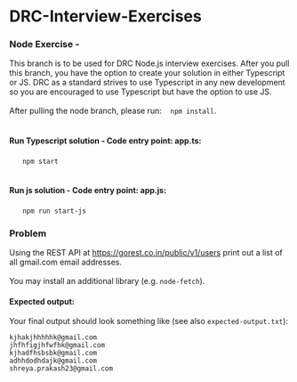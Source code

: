# DRC-Interview-Exercises
### Node Exercise -
This branch is to be used for DRC Node.js interview exercises. After you pull this branch, you have the option to create your solution in either Typescript or JS. DRC as a standard strives to use Typescript in any new development so you are encouraged to use Typescript but have the option to use JS.
<br/>
<br/>
After pulling the node branch, please run: &nbsp;&nbsp; ```npm install```.
<br/>
<br/>
#### Run Typescript solution - Code entry point: app.ts:
&nbsp;&nbsp;&nbsp;&nbsp;&nbsp;&nbsp;```npm start```
<br/>
<br/> 
#### Run js solution - Code entry point: app.js:
&nbsp;&nbsp;&nbsp;&nbsp;&nbsp;&nbsp;```npm run start-js```

### Problem
Using the REST API at https://gorest.co.in/public/v1/users print out a list of all gmail.com email addresses.
<br/><br/>
You may install an additional library (e.g. `node-fetch`).

#### Expected output:
Your final output should look something like (see also `expected-output.txt`):
```
kjhakjhhhhhk@gmail.com
jhfhfigjhfwfhk@gmail.com
kjhadfhsbsbk@gmail.com
adhhdodhdajk@gmail.com
shreya.prakash23@gmail.com
```


